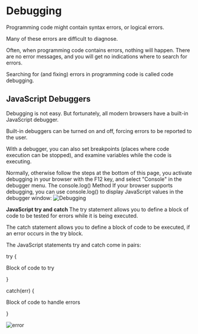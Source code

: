 # Debugging

Programming code might contain syntax errors, or logical errors.

Many of these errors are difficult to diagnose.

Often, when programming code contains errors, nothing will happen. There are no error messages, and you will get no indications where to search for errors.

Searching for (and fixing) errors in programming code is called code debugging.

## JavaScript Debuggers
Debugging is not easy. But fortunately, all modern browsers have a built-in JavaScript debugger.

Built-in debuggers can be turned on and off, forcing errors to be reported to the user.

With a debugger, you can also set breakpoints (places where code execution can be stopped), and examine variables while the code is executing.

Normally, otherwise follow the steps at the bottom of this page, you activate debugging in your browser with the F12 key, and select "Console" in the debugger menu.
The console.log() Method
If your browser supports debugging, you can use console.log() to display JavaScript values in the debugger window:
![Debugging](https://image.slidesharecdn.com/debugging-javascript-web-141030080414-conversion-gate02/95/debugging-javascript-1-638.jpg?cb=1415345877)

**JavaScript try and catch**
The try statement allows you to define a block of code to be tested for errors while it is being executed.

The catch statement allows you to define a block of code to be executed, if an error occurs in the try block.

The JavaScript statements try and catch come in pairs:

try {

  Block of code to try

}

catch(err) {

  Block of code to handle errors

}

![error](https://data-flair.training/blogs/wp-content/uploads/sites/2/2019/08/JavaScript-Errors-1200x720.jpg)




